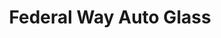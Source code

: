 ---
title: "Federal Way Auto Glass"
url: /federal-way/federal-way-auto-glass/
shop: Autowerkstatt
---